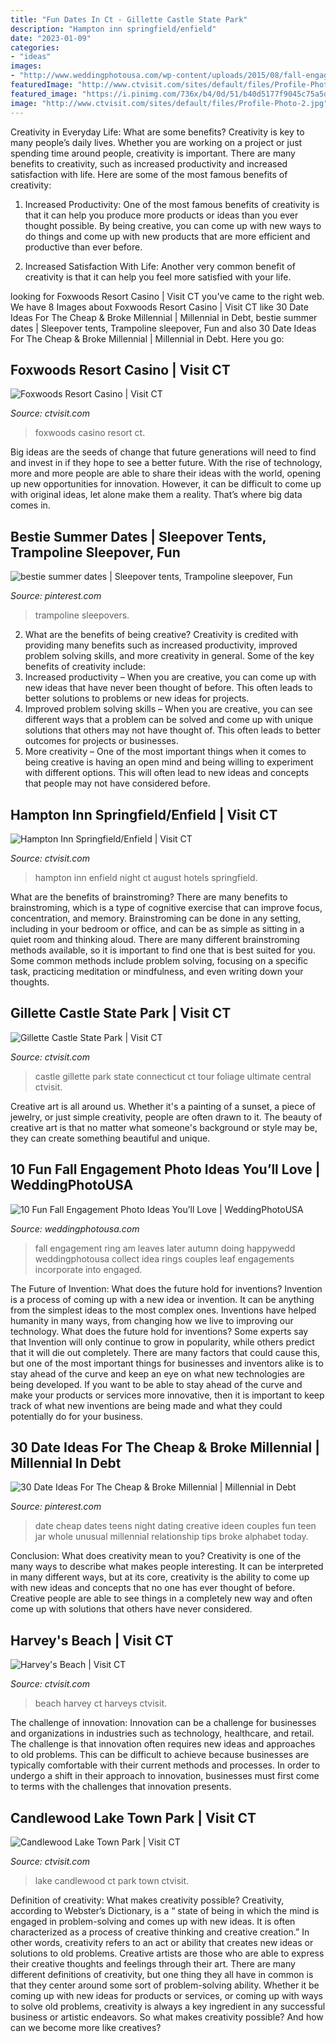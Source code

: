 ```yaml
---
title: "Fun Dates In Ct - Gillette Castle State Park"
description: "Hampton inn springfield/enfield"
date: "2023-01-09"
categories:
- "ideas"
images:
- "http://www.weddingphotousa.com/wp-content/uploads/2015/08/fall-engagement-photos-7-e1440707669862.jpg"
featuredImage: "http://www.ctvisit.com/sites/default/files/Profile-Photo-2.jpg"
featured_image: "https://i.pinimg.com/736x/b4/0d/51/b40d5177f9045c75a5dc285459b63907.jpg"
image: "http://www.ctvisit.com/sites/default/files/Profile-Photo-2.jpg"
---
```



Creativity in Everyday Life: What are some benefits?
Creativity is key to many people’s daily lives. Whether you are working on a project or just spending time around people, creativity is important. There are many benefits to creativity, such as increased productivity and increased satisfaction with life. Here are some of the most famous benefits of creativity: 
1) Increased Productivity: One of the most famous benefits of creativity is that it can help you produce more products or ideas than you ever thought possible. By being creative, you can come up with new ways to do things and come up with new products that are more efficient and productive than ever before. 

2) Increased Satisfaction With Life: Another very common benefit of creativity is that it can help you feel more satisfied with your life.

	

		
looking for Foxwoods Resort Casino | Visit CT you've came to the right web. We have 8 Images about Foxwoods Resort Casino | Visit CT like 30 Date Ideas For The Cheap &amp; Broke Millennial | Millennial in Debt, bestie summer dates | Sleepover tents, Trampoline sleepover, Fun and also 30 Date Ideas For The Cheap &amp; Broke Millennial | Millennial in Debt. Here you go:
		
    
## Foxwoods Resort Casino | Visit CT

<img loading=lazy src="http://www.ctvisit.com/sites/default/files/Profile-Photo-2.jpg" onerror="this.onerror=null;this.src='https://tse4.mm.bing.net/th?id=OIP.qB8EWSG-u3dIbSGBqQ16yAHaHa&amp;pid=15.1';" alt="Foxwoods Resort Casino | Visit CT">

_Source: ctvisit.com_

>foxwoods casino resort ct. 

	

Big ideas are the seeds of change that future generations will need to find and invest in if they hope to see a better future. With the rise of technology, more and more people are able to share their ideas with the world, opening up new opportunities for innovation. However, it can be difficult to come up with original ideas, let alone make them a reality. That’s where big data comes in.

    
## Bestie Summer Dates | Sleepover Tents, Trampoline Sleepover, Fun

<img loading=lazy src="https://i.pinimg.com/736x/fc/85/8f/fc858f454b166323bf4f4ba98453396c.jpg" onerror="this.onerror=null;this.src='https://tse2.mm.bing.net/th?id=OIP.6DbjRnnYvmAOgNI65Fk37gHaJ3&amp;pid=15.1';" alt="bestie summer dates | Sleepover tents, Trampoline sleepover, Fun">

_Source: pinterest.com_

>trampoline sleepovers. 

	

2. What are the benefits of being creative?
Creativity is credited with providing many benefits such as increased productivity, improved problem solving skills, and more creativity in general. Some of the key benefits of creativity include: 
1. Increased productivity – When you are creative, you can come up with new ideas that have never been thought of before. This often leads to better solutions to problems or new ideas for projects. 
2. Improved problem solving skills – When you are creative, you can see different ways that a problem can be solved and come up with unique solutions that others may not have thought of. This often leads to better outcomes for projects or businesses. 
3. More creativity – One of the most important things when it comes to being creative is having an open mind and being willing to experiment with different options. This will often lead to new ideas and concepts that people may not have considered before.

    
## Hampton Inn Springfield/Enfield | Visit CT

<img loading=lazy src="http://www.ctvisit.com/sites/default/files/ExteriorNightC.jpg" onerror="this.onerror=null;this.src='https://tse4.mm.bing.net/th?id=OIP.eWnVO95eOibHc4lYw5ia-AHaE8&amp;pid=15.1';" alt="Hampton Inn Springfield/Enfield | Visit CT">

_Source: ctvisit.com_

>hampton inn enfield night ct august hotels springfield. 

	

What are the benefits of brainstroming?
There are many benefits to brainstroming, which is a type of cognitive exercise that can improve focus, concentration, and memory. Brainstroming can be done in any setting, including in your bedroom or office, and can be as simple as sitting in a quiet room and thinking aloud. There are many different brainstroming methods available, so it is important to find one that is best suited for you. Some common methods include problem solving, focusing on a specific task, practicing meditation or mindfulness, and even writing down your thoughts.

    
## Gillette Castle State Park | Visit CT

<img loading=lazy src="http://www.ctvisit.com/sites/default/files/GilletteCastleHero_3.jpg" onerror="this.onerror=null;this.src='https://tse3.mm.bing.net/th?id=OIP.ecS6K8KN9QDvxYl6M6CYyQHaDm&amp;pid=15.1';" alt="Gillette Castle State Park | Visit CT">

_Source: ctvisit.com_

>castle gillette park state connecticut ct tour foliage ultimate central ctvisit. 

	

Creative art is all around us. Whether it's a painting of a sunset, a piece of jewelry, or just simple creativity, people are often drawn to it. The beauty of creative art is that no matter what someone's background or style may be, they can create something beautiful and unique.

    
## 10 Fun Fall Engagement Photo Ideas You’ll Love | WeddingPhotoUSA

<img loading=lazy src="http://www.weddingphotousa.com/wp-content/uploads/2015/08/fall-engagement-photos-7-e1440707669862.jpg" onerror="this.onerror=null;this.src='https://tse4.mm.bing.net/th?id=OIP.JXyLv03G4QPRjDJzzgPI0gAAAA&amp;pid=15.1';" alt="10 Fun Fall Engagement Photo Ideas You’ll Love | WeddingPhotoUSA">

_Source: weddingphotousa.com_

>fall engagement ring am leaves later autumn doing happywedd weddingphotousa collect idea rings couples leaf engagements incorporate into engaged. 

	

The Future of Invention: What does the future hold for inventions?
Invention is a process of coming up with a new idea or invention. It can be anything from the simplest ideas to the most complex ones. Inventions have helped humanity in many ways, from changing how we live to improving our technology. What does the future hold for inventions? Some experts say that Invention will only continue to grow in popularity, while others predict that it will die out completely. There are many factors that could cause this, but one of the most important things for businesses and inventors alike is to stay ahead of the curve and keep an eye on what new technologies are being developed. If you want to be able to stay ahead of the curve and make your products or services more innovative, then it is important to keep track of what new inventions are being made and what they could potentially do for your business.

    
## 30 Date Ideas For The Cheap &amp; Broke Millennial | Millennial In Debt

<img loading=lazy src="https://i.pinimg.com/736x/b4/0d/51/b40d5177f9045c75a5dc285459b63907.jpg" onerror="this.onerror=null;this.src='https://tse4.mm.bing.net/th?id=OIP.nslc5COP96Z2mLJCoRpNDgHaLG&amp;pid=15.1';" alt="30 Date Ideas For The Cheap &amp; Broke Millennial | Millennial in Debt">

_Source: pinterest.com_

>date cheap dates teens night dating creative ideen couples fun teen jar whole unusual millennial relationship tips broke alphabet today. 

	

Conclusion: What does creativity mean to you?
Creativity is one of the many ways to describe what makes people interesting. It can be interpreted in many different ways, but at its core, creativity is the ability to come up with new ideas and concepts that no one has ever thought of before. Creative people are able to see things in a completely new way and often come up with solutions that others have never considered.

    
## Harvey&#039;s Beach | Visit CT

<img loading=lazy src="http://www.ctvisit.com/sites/default/files/10177276_10152767308642575_1776444570_n.jpg" onerror="this.onerror=null;this.src='https://tse1.mm.bing.net/th?id=OIP.kx3mfuSSqNPb87GqfJ7cEQHaJ4&amp;pid=15.1';" alt="Harvey&#039;s Beach | Visit CT">

_Source: ctvisit.com_

>beach harvey ct harveys ctvisit. 

	

The challenge of innovation:
Innovation can be a challenge for businesses and organizations in industries such as technology, healthcare, and retail. The challenge is that innovation often requires new ideas and approaches to old problems. This can be difficult to achieve because businesses are typically comfortable with their current methods and processes. In order to undergo a shift in their approach to innovation, businesses must first come to terms with the challenges that innovation presents.

    
## Candlewood Lake Town Park | Visit CT

<img loading=lazy src="http://www.ctvisit.com/sites/default/files/CandlewoodLake.JPG" onerror="this.onerror=null;this.src='https://tse1.mm.bing.net/th?id=OIP.NVeNIsS6oo60GaHOsv-pKwHaFj&amp;pid=15.1';" alt="Candlewood Lake Town Park | Visit CT">

_Source: ctvisit.com_

>lake candlewood ct park town ctvisit. 

	

Definition of creativity: What makes creativity possible?
Creativity, according to Webster’s Dictionary, is a “ state of being in which the mind is engaged in problem-solving and comes up with new ideas. It is often characterized as a process of creative thinking and creative creation.” In other words, creativity refers to an act or ability that creates new ideas or solutions to old problems. Creative artists are those who are able to express their creative thoughts and feelings through their art.
There are many different definitions of creativity, but one thing they all have in common is that they center around some sort of problem-solving ability. Whether it be coming up with new ideas for products or services, or coming up with ways to solve old problems, creativity is always a key ingredient in any successful business or artistic endeavors. So what makes creativity possible? And how can we become more like creatives?

